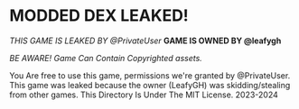 # MODDED DEX LEAKED!

*THIS GAME IS LEAKED BY @PrivateUser*
**GAME IS OWNED BY @leafygh**

*BE AWARE! Game Can Contain Copyrighted assets.*

You Are free to use this game, permissions we're granted by @PrivateUser. This game was leaked because the owner (LeafyGH) was skidding/stealing from other games.
This Directory Is Under The MIT License. 2023-2024

